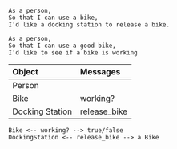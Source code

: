 ```
As a person,
So that I can use a bike,
I'd like a docking station to release a bike.

As a person,
So that I can use a good bike,
I'd like to see if a bike is working
```

| Object           | Messages                   |
|:-------------    |:-------------------------- |
| Person           |                            |
| Bike             | working?                   |
| Docking Station  | release_bike               |

```
Bike <-- working? --> true/false
DockingStation <-- release_bike --> a Bike
```
